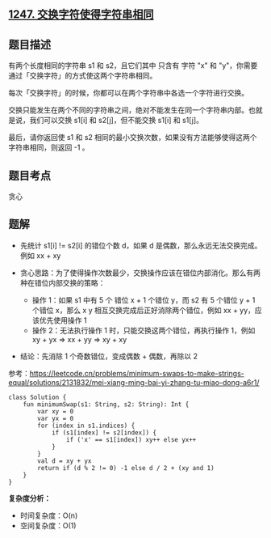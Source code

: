## [1247. 交换字符使得字符串相同](https://leetcode.cn/problems/minimum-swaps-to-make-strings-equal/description/)

## 题目描述

有两个长度相同的字符串 s1 和 s2，且它们其中 只含有 字符 "x" 和 "y"，你需要通过「交换字符」的方式使这两个字符串相同。

每次「交换字符」的时候，你都可以在两个字符串中各选一个字符进行交换。

交换只能发生在两个不同的字符串之间，绝对不能发生在同一个字符串内部。也就是说，我们可以交换 s1[i] 和 s2[j]，但不能交换 s1[i] 和 s1[j]。

最后，请你返回使 s1 和 s2 相同的最小交换次数，如果没有方法能够使得这两个字符串相同，则返回 -1 。

## 题目考点

贪心

## 题解

- 先统计 s1[i] != s2[i] 的错位个数 d，如果 d 是偶数，那么永远无法交换完成。例如 xx + xy

- 贪心思路：为了使得操作次数最少，交换操作应该在错位内部消化。那么有两种在错位内部交换的策略：
  - 操作 1：如果 s1 中有 5 个 错位 x + 1 个错位 y，而 s2 有 5 个错位 y + 1 个错位 x，那么 x y 相互交换完成后正好消除两个错位，例如 xx + yy，应该优先使用操作 1
  - 操作 2：无法执行操作 1 时，只能交换这两个错位，再执行操作 1，例如 xy + yx => xx + yy => xy + xy

- 结论：先消除 1 个奇数错位，变成偶数 + 偶数，再除以 2

参考：https://leetcode.cn/problems/minimum-swaps-to-make-strings-equal/solutions/2131832/mei-xiang-ming-bai-yi-zhang-tu-miao-dong-a6r1/

```
class Solution {
    fun minimumSwap(s1: String, s2: String): Int {
        var xy = 0
        var yx = 0
        for (index in s1.indices) {
            if (s1[index] != s2[index]) {
                if ('x' == s1[index]) xy++ else yx++
            }
        }
        val d = xy + yx
        return if (d % 2 != 0) -1 else d / 2 + (xy and 1)
    }
}
```

**复杂度分析：**

- 时间复杂度：O(n)
- 空间复杂度：O(1) 
